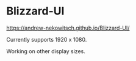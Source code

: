 # Blizzard-UI

https://andrew-nekowitsch.github.io/Blizzard-UI/

Currently supports 1920 x 1080.

Working on other display sizes.